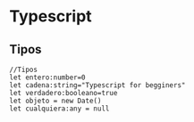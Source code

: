 # Typescript


## Tipos


```
//Tipos
let entero:number=0
let cadena:string="Typescript for begginers"
let verdadero:booleano=true
let objeto = new Date()
let cualquiera:any = null

```



